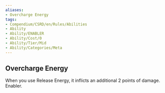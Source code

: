 ```yaml
---
aliases:
- Overcharge Energy
tags:
- Compendium/CSRD/en/Rules/Abilities
- Ability
- Ability/ENABLER
- Ability/Cost/0
- Ability/Tier/Mid
- Ability/Categories/Meta
---
```


  
## Overcharge Energy  
When you use Release Energy, it inflicts an additional 2 points of damage. Enabler.